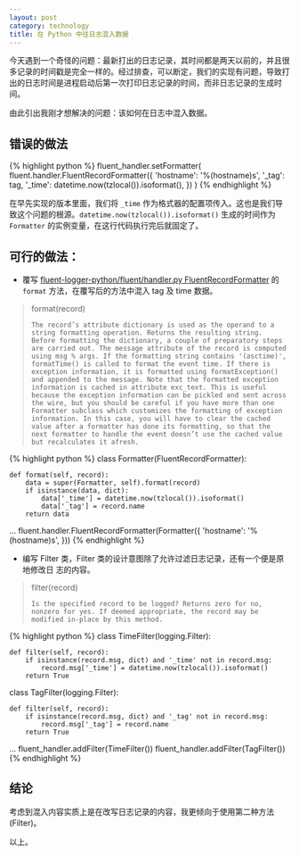 ```yaml
---
layout: post
category: technology
title: 在 Python 中往日志混入数据
---
```


今天遇到一个奇怪的问题：最新打出的日志记录，其时间都是两天以前的，并且很多记录的时间戳是完全一样的。经过排查，可以断定，我们的实现有问题，导致打出的日志时间是进程启动后第一次打印日志记录的时间，而非日志记录的生成时间。

由此引出我刚才想解决的问题：该如何在日志中混入数据。

## 错误的做法

{% highlight python %}
fluent_handler.setFormatter(
    fluent.handler.FluentRecordFormatter({
        'hostname': '%(hostname)s',
        '_tag': tag,
        '_time': datetime.now(tzlocal()).isoformat(),
    })
)
{% endhighlight %}

在早先实现的版本里面，我们将 `_time` 作为格式器的配置项传入。这也是我们导致这个问题的根源。`datetime.now(tzlocal()).isoformat()` 生成的时间作为 `Formatter` 的实例变量，在这行代码执行完后就固定了。

## 可行的做法：

* 覆写 [fluent-logger-python/fluent/handler.py FluentRecordFormatter](https://github.com/fluent/fluent-logger-python/blob/master/fluent/handler.py#L20)
的 `format` 方法，在覆写后的方法中混入 tag 及 time 数据。

> format(record)
>
>     The record’s attribute dictionary is used as the operand to a string formatting operation. Returns the resulting string. Before formatting the dictionary, a couple of preparatory steps are carried out. The message attribute of the record is computed using msg % args. If the formatting string contains '(asctime)', formatTime() is called to format the event time. If there is exception information, it is formatted using formatException() and appended to the message. Note that the formatted exception information is cached in attribute exc_text. This is useful because the exception information can be pickled and sent across the wire, but you should be careful if you have more than one Formatter subclass which customizes the formatting of exception information. In this case, you will have to clear the cached value after a formatter has done its formatting, so that the next formatter to handle the event doesn’t use the cached value but recalculates it afresh.

{% highlight python %}
class Formatter(FluentRecordFormatter):

    def format(self, record):
        data = super(Formatter, self).format(record)
        if isinstance(data, dict):
            data['_time'] = datetime.now(tzlocal()).isoformat()
            data['_tag'] = record.name
        return data

...
fluent.handler.FluentRecordFormatter(Formatter({
    'hostname': '%(hostname)s',
}))
{% endhighlight %}
* 编写 Filter 类，Filter 类的设计意图除了允许过滤日志记录，还有一个便是原地修改日
志的内容。

> filter(record)
>
>     Is the specified record to be logged? Returns zero for no, nonzero for yes. If deemed appropriate, the record may be modified in-place by this method.

{% highlight python %}
class TimeFilter(logging.Filter):

    def filter(self, record):
        if isinstance(record.msg, dict) and '_time' not in record.msg:
            record.msg['_time'] = datetime.now(tzlocal()).isoformat()
        return True

class TagFilter(logging.Filter):

    def filter(self, record):
        if isinstance(record.msg, dict) and '_tag' not in record.msg:
            record.msg['_tag'] = record.name
        return True

...
fluent_handler.addFilter(TimeFilter())
fluent_handler.addFilter(TagFilter())
{% endhighlight %}

## 结论

考虑到混入内容实质上是在改写日志记录的内容，我更倾向于使用第二种方法(Filter)。

以上。
